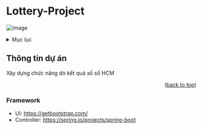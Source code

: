 # Lottery-Project
![image](https://user-images.githubusercontent.com/83264542/215263151-e83a5f22-4bd3-4142-96ba-22cea22b2ed5.png)

<!-- TABLE OF CONTENTS -->
<details>
  <summary>Mục lục</summary>
  <ol>
    <li>
      <a href="#Thông tin dự án">Thông tin dự án</a>
    </li>
   <li><a href="#Framework">Công nghệ sử dụng</a></li>
  </ol>
</details>



<!-- ABOUT THE PROJECT -->
## Thông tin dự án
Xây dựng chức năng dò kết quả xổ số HCM

<p align="right">(<a href="#readme-top">back to top</a>)</p>



### Framework

* UI: https://getbootstrap.com/
* Controller: https://spring.io/projects/spring-boot
